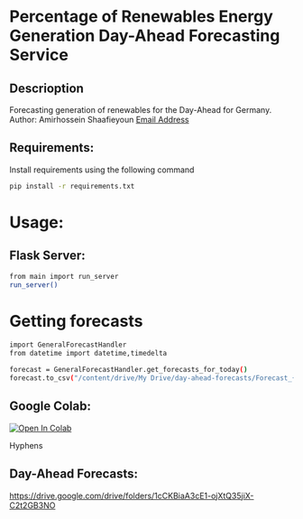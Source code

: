 # Percentage of Renewables Energy Generation Day-Ahead Forecasting Service 
## Descrioption
Forecasting generation of renewables for the Day-Ahead for Germany.
Author: Amirhossein Shaafieyoun [Email Address](amirhoseinshafieyoun@gmail.com)

## Requirements:
Install requirements using the following command
```bash
pip install -r requirements.txt
```


# Usage:

## Flask Server:
```bash
from main import run_server
run_server()
```

# Getting forecasts
```bash
import GeneralForecastHandler
from datetime import datetime,timedelta

forecast = GeneralForecastHandler.get_forecasts_for_today()
forecast.to_csv("/content/drive/My Drive/day-ahead-forecasts/Forecast_{}_AT-{}.csv".format((datetime.today() + timedelta(days=1)).strftime('%Y-%m-%d'),datetime.today().strftime("%Y-%m-%d %H:%M:%S")))
```

## Google Colab:
[![Open In Colab](https://colab.research.google.com/assets/colab-badge.svg)](https://colab.research.google.com/drive/1r8YfXX_WGrFXnIG-pOuqVZ0Ch4o4X6n2)

Hyphens

## Day-Ahead Forecasts: 
https://drive.google.com/drive/folders/1cCKBiaA3cE1-ojXtQ35jiX-C2t2GB3NO
